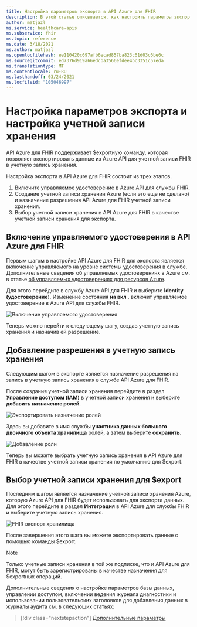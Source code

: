 ```yaml
---
title: Настройка параметров экспорта в API Azure для FHIR
description: В этой статье описывается, как настроить параметры экспорта в API Azure для FHIR.
author: matjazl
ms.service: healthcare-apis
ms.subservice: fhir
ms.topic: reference
ms.date: 3/18/2021
ms.author: matjazl
ms.openlocfilehash: ee110420c697afb6ecad857ba823c61d03c6be6c
ms.sourcegitcommit: ed7376d919a66edcba3566efdee4bc3351c57eda
ms.translationtype: MT
ms.contentlocale: ru-RU
ms.lasthandoff: 03/24/2021
ms.locfileid: "105046997"
---
```

# <a name="configure-export-setting-and-set-up-the-storage-account"></a>Настройка параметров экспорта и настройка учетной записи хранения

API Azure для FHIR поддерживает $exportную команду, которая позволяет экспортировать данные из Azure API для учетной записи FHIR в учетную запись хранения.

Настройка экспорта в API Azure для FHIR состоит из трех этапов.

1. Включите управляемое удостоверение в Azure API для службы FHIR.
2. Создание учетной записи хранения Azure (если это еще не сделано) и назначение разрешения API Azure для FHIR учетной записи хранения.
3. Выбор учетной записи хранения в API Azure для FHIR в качестве учетной записи хранения для экспорта.

## <a name="enabling-managed-identity-on-azure-api-for-fhir"></a>Включение управляемого удостоверения в API Azure для FHIR

Первым шагом в настройке API Azure для FHIR для экспорта является включение управляемого на уровне системы удостоверения в службе. Дополнительные сведения об управляемых удостоверениях в Azure см. в статье [об управляемых удостоверениях для ресурсов Azure](../../active-directory/managed-identities-azure-resources/overview.md).

Для этого перейдите в службу Azure API для FHIR и выберите **Identity (удостоверение**). Изменение состояния **на вкл** . включит управляемое удостоверение в Azure API для службы FHIR.

![Включение управляемого удостоверения](media/export-data/fhir-mi-enabled.png)

Теперь можно перейти к следующему шагу, создав учетную запись хранения и назначив ей разрешение.

## <a name="adding-permission-to-storage-account"></a>Добавление разрешения в учетную запись хранения

Следующим шагом в экспорте является назначение разрешения на запись в учетную запись хранения в службе API Azure для FHIR.

После создания учетной записи хранения перейдите в раздел **Управление доступом (IAM)** в учетной записи хранения и выберите **добавить назначение ролей**.

![Экспортировать назначение ролей](media/export-data/fhir-export-role-assignment.png)

Здесь вы добавите в имя службы **участника данных большого двоичного объекта хранилища** ролей, а затем выберите **сохранить**.

![Добавление роли](media/export-data/fhir-export-role-add.png)

Теперь вы можете выбрать учетную запись хранения в API Azure для FHIR в качестве учетной записи хранения по умолчанию для $export.

## <a name="selecting-the-storage-account-for-export"></a>Выбор учетной записи хранения для $export

Последним шагом является назначение учетной записи хранения Azure, которую Azure API для FHIR будет использовать для экспорта данных. Для этого перейдите в раздел **Интеграция** в API Azure для службы FHIR и выберите учетную запись хранения.

![FHIR экспорт хранилища](media/export-data/fhir-export-storage.png)

После завершения этого шага вы можете экспортировать данные с помощью команды $export.

> [!Note]
> Только учетные записи хранения в той же подписке, что и API Azure для FHIR, могут быть зарегистрированы в качестве назначения для $exportных операций.

Дополнительные сведения о настройке параметров базы данных, управлении доступом, включении ведения журнала диагностики и использовании пользовательских заголовков для добавления данных в журналы аудита см. в следующих статьях:

>[!div class="nextstepaction"]
>[Дополнительные параметры](azure-api-for-fhir-additional-settings.md)
